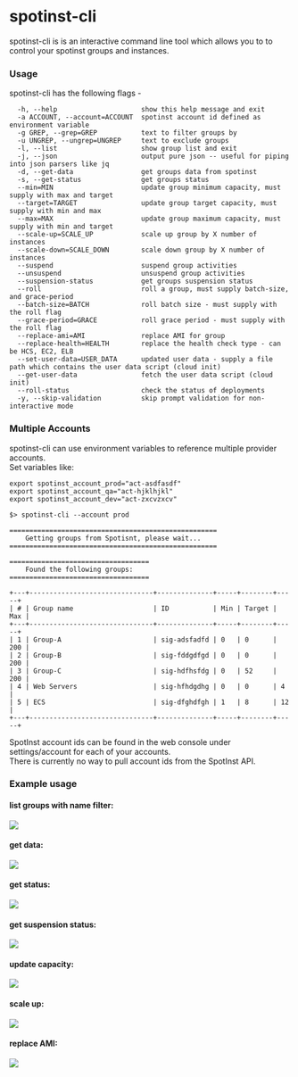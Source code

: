 # spotinst-cli
spotinst-cli is is an interactive command line tool which allows you to to control your spotinst groups and instances.

### Usage  

spotinst-cli has the following flags -
```
  -h, --help                     show this help message and exit
  -a ACCOUNT, --account=ACCOUNT  spotinst account id defined as environment variable
  -g GREP, --grep=GREP           text to filter groups by
  -u UNGREP, --ungrep=UNGREP     text to exclude groups
  -l, --list                     show group list and exit
  -j, --json                     output pure json -- useful for piping into json parsers like jq
  -d, --get-data                 get groups data from spotinst
  -s, --get-status               get groups status  
  --min=MIN                      update group minimum capacity, must supply with max and target
  --target=TARGET                update group target capacity, must supply with min and max
  --max=MAX                      update group maximum capacity, must supply with min and target
  --scale-up=SCALE_UP            scale up group by X number of instances
  --scale-down=SCALE_DOWN        scale down group by X number of instances
  --suspend                      suspend group activities
  --unsuspend                    unsuspend group activities
  --suspension-status            get groups suspension status  
  --roll                         roll a group, must supply batch-size, and grace-period
  --batch-size=BATCH             roll batch size - must supply with the roll flag
  --grace-period=GRACE           roll grace period - must supply with the roll flag
  --replace-ami=AMI              replace AMI for group
  --replace-health=HEALTH        replace the health check type - can be HCS, EC2, ELB
  --set-user-data=USER_DATA      updated user data - supply a file path which contains the user data script (cloud init)
  --get-user-data                fetch the user data script (cloud init)
  --roll-status                  check the status of deployments
  -y, --skip-validation          skip prompt validation for non-interactive mode
```

### Multiple Accounts
spotinst-cli can use environment variables to reference multiple provider accounts.  
Set variables like:

    export spotinst_account_prod="act-asdfasdf"
    export spotinst_account_qa="act-hjklhjkl"
    export spotinst_account_dev="act-zxcvzxcv"

    $> spotinst-cli --account prod

    ====================================================
        Getting groups from Spotisnt, please wait...
    ====================================================
    
    ===================================
        Found the following groups:
    ===================================

    +---+-------------------------------+--------------+-----+--------+-----+
    | # | Group name                    | ID           | Min | Target | Max |
    +---+-------------------------------+--------------+-----+--------+-----+
    | 1 | Group-A                       | sig-adsfadfd | 0   | 0      | 200 |
    | 2 | Group-B                       | sig-fddgdfgd | 0   | 0      | 200 |
    | 3 | Group-C                       | sig-hdfhsfdg | 0   | 52     | 200 |
    | 4 | Web Servers                   | sig-hfhdgdhg | 0   | 0      | 4   |
    | 5 | ECS                           | sig-dfghdfgh | 1   | 8      | 12  |
    +---+-------------------------------+--------------+-----+--------+-----+

SpotInst account ids can be found in the web console under settings/account for each of your accounts.  
There is currently no way to pull account ids from the SpotInst API.  

### Example usage
#### list groups with name filter:
![](docs/list_groups.png)

#### get data:
![](docs/get_data.png)

#### get status:
![](docs/get_status.png)

#### get suspension status:
![](docs/suspension_status.png)

#### update capacity:
![](docs/update_capacity.png)

#### scale up:
![](docs/scale_up.png)

#### replace AMI:
![](docs/replace-ami.png)

